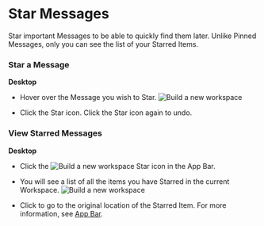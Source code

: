 # Star Messages

 Star important Messages to be able to quickly find them later. Unlike Pinned Messages, only you can see the list of your Starred Items.

   
 ### Star a Message



**Desktop** 

* Hover over the Message you wish to Star. ![Build a new workspace](https://files.swit.io/help_image/FB_CH10_Star1.png) 


* Click the Star icon.
  Click the Star icon again to undo.

   
 ### View Starred Messages



**Desktop** 

* Click the ![Build a new workspace](https://files.swit.io/help_image/GS_03_Star_icon.png) Star icon in the App Bar.


* You will see a list of all the items you have Starred in the current Workspace. ![Build a new workspace](https://files.swit.io/help_image/FB_CH10_Star2.png) 


* Click to go to the original location of the Starred Item.
  For more information, see [App Bar](https://help.swit.io/feature/19021808473085p1BBi/190226074030472uH8N).

 